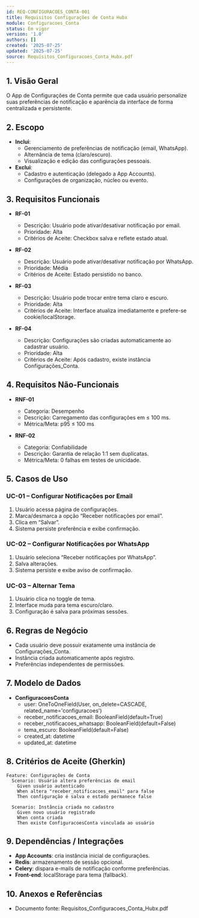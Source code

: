 ```yaml
---
id: REQ-CONFIGURACOES_CONTA-001
title: Requisitos Configurações de Conta Hubx
module: Configuracoes_Conta
status: Em vigor
version: '1.0'
authors: []
created: '2025-07-25'
updated: '2025-07-25'
source: Requisitos_Configuracoes_Conta_Hubx.pdf
---
```


## 1. Visão Geral

O App de Configurações de Conta permite que cada usuário personalize suas preferências de notificação e aparência da interface de forma centralizada e persistente.

## 2. Escopo
- **Inclui**:
  - Gerenciamento de preferências de notificação (email, WhatsApp).  
  - Alternância de tema (claro/escuro).  
  - Visualização e edição das configurações pessoais.  
- **Exclui**:
  - Cadastro e autenticação (delegado a App Accounts).  
  - Configurações de organização, núcleo ou evento.

## 3. Requisitos Funcionais

- **RF-01**
  - Descrição: Usuário pode ativar/desativar notificação por email.
  - Prioridade: Alta
  - Critérios de Aceite: Checkbox salva e reflete estado atual.

- **RF-02**
  - Descrição: Usuário pode ativar/desativar notificação por WhatsApp.
  - Prioridade: Média
  - Critérios de Aceite: Estado persistido no banco.

- **RF-03**
  - Descrição: Usuário pode trocar entre tema claro e escuro.
  - Prioridade: Alta
  - Critérios de Aceite: Interface atualiza imediatamente e prefere-se cookie/localStorage.

- **RF-04**
  - Descrição: Configurações são criadas automaticamente ao cadastrar usuário.
  - Prioridade: Alta
  - Critérios de Aceite: Após cadastro, existe instância Configurações_Conta.

## 4. Requisitos Não-Funcionais

- **RNF-01**
  - Categoria: Desempenho
  - Descrição: Carregamento das configurações em ≤ 100 ms.
  - Métrica/Meta: p95 ≤ 100 ms

- **RNF-02**
  - Categoria: Confiabilidade
  - Descrição: Garantia de relação 1:1 sem duplicatas.
  - Métrica/Meta: 0 falhas em testes de unicidade.

## 5. Casos de Uso

### UC-01 – Configurar Notificações por Email
1. Usuário acessa página de configurações.  
2. Marca/desmarca a opção “Receber notificações por email”.  
3. Clica em “Salvar”.  
4. Sistema persiste preferência e exibe confirmação.

### UC-02 – Configurar Notificações por WhatsApp
1. Usuário seleciona “Receber notificações por WhatsApp”.  
2. Salva alterações.  
3. Sistema persiste e exibe aviso de confirmação.

### UC-03 – Alternar Tema
1. Usuário clica no toggle de tema.  
2. Interface muda para tema escuro/claro.  
3. Configuração é salva para próximas sessões.

## 6. Regras de Negócio
- Cada usuário deve possuir exatamente uma instância de Configurações_Conta.  
- Instância criada automaticamente após registro.  
- Preferências independentes de permissões.

## 7. Modelo de Dados

- **ConfiguracoesConta**  
  - user: OneToOneField(User, on_delete=CASCADE, related_name='configuracoes')  
  - receber_notificacoes_email: BooleanField(default=True)  
  - receber_notificacoes_whatsapp: BooleanField(default=False)  
  - tema_escuro: BooleanField(default=False)  
  - created_at: datetime  
  - updated_at: datetime  

## 8. Critérios de Aceite (Gherkin)
```gherkin
Feature: Configurações de Conta
  Scenario: Usuário altera preferências de email
    Given usuário autenticado
    When altera "receber_notificacoes_email" para false
    Then configuração é salva e estado permanece false

  Scenario: Instância criada no cadastro
    Given novo usuário registrado
    When conta criada
    Then existe ConfiguracoesConta vinculada ao usuário
```

## 9. Dependências / Integrações
- **App Accounts**: cria instância inicial de configurações.  
- **Redis**: armazenamento de sessão opcional.  
- **Celery**: dispara e-mails de notificação conforme preferências.  
- **Front-end**: localStorage para tema (fallback).

## 10. Anexos e Referências
- Documento fonte: Requisitos_Configuracoes_Conta_Hubx.pdf

